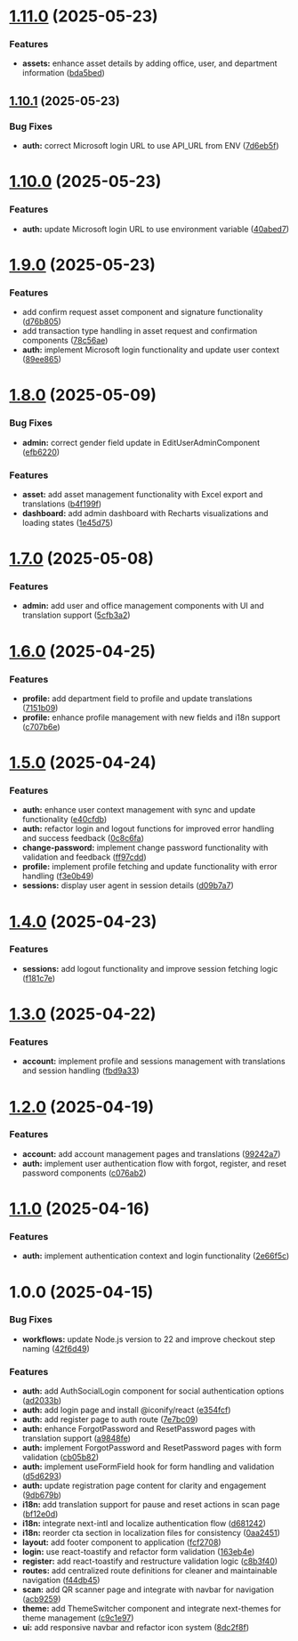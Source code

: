 # [1.11.0](https://github.com/ntuan2502/nextjs-amata/compare/v1.10.1...v1.11.0) (2025-05-23)


### Features

* **assets:** enhance asset details by adding office, user, and department information ([bda5bed](https://github.com/ntuan2502/nextjs-amata/commit/bda5bedba93866e13edb13e9d23ac95f7b2bf6ed))

## [1.10.1](https://github.com/ntuan2502/nextjs-amata/compare/v1.10.0...v1.10.1) (2025-05-23)


### Bug Fixes

* **auth:** correct Microsoft login URL to use API_URL from ENV ([7d6eb5f](https://github.com/ntuan2502/nextjs-amata/commit/7d6eb5fea2546bbc4a288ebd01e5bae731db5bbf))

# [1.10.0](https://github.com/ntuan2502/nextjs-amata/compare/v1.9.0...v1.10.0) (2025-05-23)


### Features

* **auth:** update Microsoft login URL to use environment variable ([40abed7](https://github.com/ntuan2502/nextjs-amata/commit/40abed77d6f7c8c605031803d3ad95011e789e3d))

# [1.9.0](https://github.com/ntuan2502/nextjs-amata/compare/v1.8.0...v1.9.0) (2025-05-23)


### Features

* add confirm request asset component and signature functionality ([d76b805](https://github.com/ntuan2502/nextjs-amata/commit/d76b8054b2f9171354a9b8a7b2bf3ec9f3fd1e05))
* add transaction type handling in asset request and confirmation components ([78c56ae](https://github.com/ntuan2502/nextjs-amata/commit/78c56ae16e6e94902f4ea895238f12f99d1d7e56))
* **auth:** implement Microsoft login functionality and update user context ([89ee865](https://github.com/ntuan2502/nextjs-amata/commit/89ee8657c27b466368c7e91293aa58aacf83082b))

# [1.8.0](https://github.com/ntuan2502/nextjs-amata/compare/v1.7.0...v1.8.0) (2025-05-09)


### Bug Fixes

* **admin:** correct gender field update in EditUserAdminComponent ([efb6220](https://github.com/ntuan2502/nextjs-amata/commit/efb6220043a7477075584bbdaa774822c75643ad))


### Features

* **asset:** add asset management functionality with Excel export and translations ([b4f199f](https://github.com/ntuan2502/nextjs-amata/commit/b4f199f858b17feb8210adfa633f26259fb4745d))
* **dashboard:** add admin dashboard with Recharts visualizations and loading states ([1e45d75](https://github.com/ntuan2502/nextjs-amata/commit/1e45d75aa0106dbc3a3d426315cf5d7525cffae7))

# [1.7.0](https://github.com/ntuan2502/nextjs-amata/compare/v1.6.0...v1.7.0) (2025-05-08)


### Features

* **admin:** add user and office management components with UI and translation support ([5cfb3a2](https://github.com/ntuan2502/nextjs-amata/commit/5cfb3a2008846a46c8c380072abc889dfb5806d3))

# [1.6.0](https://github.com/ntuan2502/nextjs-amata/compare/v1.5.0...v1.6.0) (2025-04-25)


### Features

* **profile:** add department field to profile and update translations ([7151b09](https://github.com/ntuan2502/nextjs-amata/commit/7151b09b9a509bfa393a397d05d8cf7914675436))
* **profile:** enhance profile management with new fields and i18n support ([c707b6e](https://github.com/ntuan2502/nextjs-amata/commit/c707b6eb85086dda5dfe8b1122ca811c3208c9b1))

# [1.5.0](https://github.com/ntuan2502/nextjs-amata/compare/v1.4.0...v1.5.0) (2025-04-24)


### Features

* **auth:** enhance user context management with sync and update functionality ([e40cfdb](https://github.com/ntuan2502/nextjs-amata/commit/e40cfdb41c311cacfc49ab4a7d49d4d33a06997c))
* **auth:** refactor login and logout functions for improved error handling and success feedback ([0c8c6fa](https://github.com/ntuan2502/nextjs-amata/commit/0c8c6fa97520d65fabc1cd5e5788b92a729a3971))
* **change-password:** implement change password functionality with validation and feedback ([ff97cdd](https://github.com/ntuan2502/nextjs-amata/commit/ff97cdd117782c5f2753f1538aa6b22b462d2ba7))
* **profile:** implement profile fetching and update functionality with error handling ([f3e0b49](https://github.com/ntuan2502/nextjs-amata/commit/f3e0b49be9b1fc68bbad41d2f82b27ebb22e3cb0))
* **sessions:** display user agent in session details ([d09b7a7](https://github.com/ntuan2502/nextjs-amata/commit/d09b7a771493d6279155273a5a9890a1abee31d2))

# [1.4.0](https://github.com/ntuan2502/nextjs-amata/compare/v1.3.0...v1.4.0) (2025-04-23)


### Features

* **sessions:** add logout functionality and improve session fetching logic ([f181c7e](https://github.com/ntuan2502/nextjs-amata/commit/f181c7eba53fd3ea9a10c36e12e4796a2703335b))

# [1.3.0](https://github.com/ntuan2502/nextjs-amata/compare/v1.2.0...v1.3.0) (2025-04-22)


### Features

* **account:** implement profile and sessions management with translations and session handling ([fbd9a33](https://github.com/ntuan2502/nextjs-amata/commit/fbd9a339c2f12a9bcff0e4a0770cf7afc39375fd))

# [1.2.0](https://github.com/ntuan2502/nextjs-amata/compare/v1.1.0...v1.2.0) (2025-04-19)


### Features

* **account:** add account management pages and translations ([99242a7](https://github.com/ntuan2502/nextjs-amata/commit/99242a7f15d6e0cf479637cf96aeede06c1f02cc))
* **auth:** implement user authentication flow with forgot, register, and reset password components ([c076ab2](https://github.com/ntuan2502/nextjs-amata/commit/c076ab212db6515768c7532089419e14fa6b8e13))

# [1.1.0](https://github.com/ntuan2502/nextjs-amata/compare/v1.0.0...v1.1.0) (2025-04-16)


### Features

* **auth:** implement authentication context and login functionality ([2e66f5c](https://github.com/ntuan2502/nextjs-amata/commit/2e66f5cd45447a9dd732b29b81846536173b0efd))

# 1.0.0 (2025-04-15)


### Bug Fixes

* **workflows:** update Node.js version to 22 and improve checkout step naming ([42f6d49](https://github.com/ntuan2502/nextjs-amata/commit/42f6d490f48187a39aeb4195f86581b3ec1bf319))


### Features

* **auth:** add AuthSocialLogin component for social authentication options ([ad2033b](https://github.com/ntuan2502/nextjs-amata/commit/ad2033bcd21df66a28f0ec64e03d06ecdbe6bca5))
* **auth:** add login page and install @iconify/react ([e354fcf](https://github.com/ntuan2502/nextjs-amata/commit/e354fcf31988d9df6e014848458cb17c8518a600))
* **auth:** add register page to auth route ([7e7bc09](https://github.com/ntuan2502/nextjs-amata/commit/7e7bc098bfb6c35faee5c8a96da01e371b531bfd))
* **auth:** enhance ForgotPassword and ResetPassword pages with translation support ([a9848fe](https://github.com/ntuan2502/nextjs-amata/commit/a9848fea97ba50fd9e55178ad32b23fe7a99def3))
* **auth:** implement ForgotPassword and ResetPassword pages with form validation ([cb05b82](https://github.com/ntuan2502/nextjs-amata/commit/cb05b82037c75f0f6917e2b4b7101e5ae41e59fc))
* **auth:** implement useFormField hook for form handling and validation ([d5d6293](https://github.com/ntuan2502/nextjs-amata/commit/d5d62933660adc694ba932371f14a99021dbb895))
* **auth:** update registration page content for clarity and engagement ([9db679b](https://github.com/ntuan2502/nextjs-amata/commit/9db679ba0593b83e5503a4f082d819fa621e40f6))
* **i18n:** add translation support for pause and reset actions in scan page ([bf12e0d](https://github.com/ntuan2502/nextjs-amata/commit/bf12e0d2926a062b7b7949336bc6f18da97468d8))
* **i18n:** integrate next-intl and localize authentication flow ([d681242](https://github.com/ntuan2502/nextjs-amata/commit/d6812422cad0905a66c0dee3a15e631997730d41))
* **i18n:** reorder cta section in localization files for consistency ([0aa2451](https://github.com/ntuan2502/nextjs-amata/commit/0aa24512c29910c0025a5403c5dcdeaa2f3e0d40))
* **layout:** add footer component to application ([fcf2708](https://github.com/ntuan2502/nextjs-amata/commit/fcf2708490846670a9c09c96ad7323b2e1fd38e4))
* **login:** use react-toastify and refactor form validation ([163eb4e](https://github.com/ntuan2502/nextjs-amata/commit/163eb4ec326d041e00b0a3e2b8364bff05f7c244))
* **register:** add react-toastify and restructure validation logic ([c8b3f40](https://github.com/ntuan2502/nextjs-amata/commit/c8b3f40290f1dafd534494d713b0c4a3fbfb24d9))
* **routes:** add centralized route definitions for cleaner and maintainable navigation ([f44db45](https://github.com/ntuan2502/nextjs-amata/commit/f44db456e4737e13aa949d5960517472750f9d53))
* **scan:** add QR scanner page and integrate with navbar for navigation ([acb9259](https://github.com/ntuan2502/nextjs-amata/commit/acb9259b729f16db23a398d4119d89fbd7f9ec89))
* **theme:** add ThemeSwitcher component and integrate next-themes for theme management ([c9c1e97](https://github.com/ntuan2502/nextjs-amata/commit/c9c1e970c05fc6a9bf90f3d3b1ba4c9f37a4b17d))
* **ui:** add responsive navbar and refactor icon system ([8dc2f8f](https://github.com/ntuan2502/nextjs-amata/commit/8dc2f8f6339a87b38254eb08c1445a75195ecce6))
